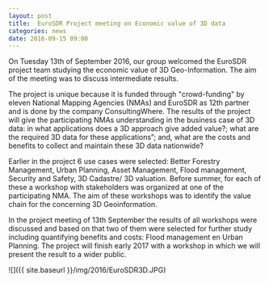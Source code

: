 ```yaml
---
layout: post
title:  EuroSDR Project meeting on Economic value of 3D data
categories: news
date: 2016-09-15 09:00
---
```


On Tuesday 13th of September 2016, our group welcomed the EuroSDR project team studying the economic value of 3D Geo-Information. The aim of the meeting was to discuss intermediate results.

The project is unique because it is funded through "crowd-funding" by eleven National Mapping Agencies (NMAs) and EuroSDR as 12th partner and is done by the company ConsultingWhere. The results of the project will give the participating NMAs understanding in the business case of 3D data: in what applications does a 3D approach give added value?; what are the required 3D data for these applications”; and, what are the costs and benefits to collect and maintain these 3D data nationwide?

Earlier in the project 6 use cases were selected: Better Forestry Management, Urban Planning, Asset Management, Flood management, Security and Safety, 3D Cadastre/ 3D valuation. Before summer, for each of these a workshop with stakeholders was organized at one of the participating NMA. The aim of these workshops was to identify the value chain for the concerning 3D Geoinformation.

In the project meeting of 13th September the results of all workshops were discussed and based on that two of them were selected for further study including quantifying benefits and costs: Flood management en Urban Planning. The project will finish early 2017 with a workshop in which we will present the result to a wider public.

![]({{ site.baseurl }}/img/2016/EuroSDR3D.JPG)<br />
